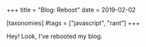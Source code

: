 +++
title = "Blog: Reboot"
date = 2019-02-02

[taxonomies]
#tags = ["javascript", "rant"]
+++

Hey! Look, I've rebooted my blog.

